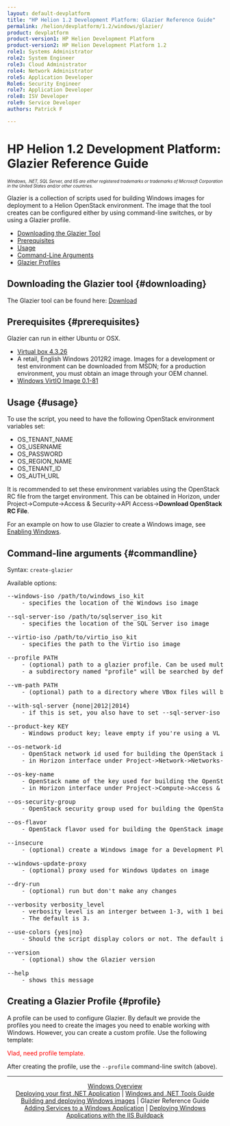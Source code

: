 ```yaml
---
layout: default-devplatform
title: "HP Helion 1.2 Development Platform: Glazier Reference Guide"
permalink: /helion/devplatform/1.2/windows/glazier/
product: devplatform
product-version1: HP Helion Development Platform
product-version2: HP Helion Development Platform 1.2
role1: Systems Administrator 
role2: System Engineer
role3: Cloud Administrator
role4: Network Administrator
role5: Application Developer
Role6: Security Engineer
role7: Application Developer 
role8: ISV Developer
role9: Service Developer
authors: Patrick F

---
```

<!--UNDER REVISION-->

# HP Helion 1.2 Development Platform: Glazier Reference Guide

<span style="font-size:70%">*Windows, .NET, SQL Server, and IIS are either registered trademarks or trademarks of Microsoft Corporation in the United States and/or other countries.*</span>

Glazier is a collection of scripts used for building Windows images for deployment to a Helion OpenStack environment. The image that the tool creates can be configured either by using command-line switches, or by using a Glazier profile.

* [Downloading the Glazier Tool](#downloading)
* [Prerequisites](#prerequisites)
* [Usage](#usage)
* [Command-Line Arguments](#commandline)
* [Glazier Profiles](#profile)

## Downloading the Glazier tool {#downloading}

The Glazier tool can be found here: <a href="https://drive.google.com/a/hp.com/folderviewid=0By3HV5Aek7gYfjg3TUVGT1RxeGhhZTBvN2JBR3Y4UWZZWXkycEprUGhSc0J3a19XcHJaTXM&usp=sharing">Download</a>

## Prerequisites {#prerequisites}

Glazier can run in either Ubuntu or OSX.

* <a href="http://download.virtualbox.org/virtualbox/4.3.26/VirtualBox-4.3.26-98988-OSX.dmg">Virtual box 4.3.26</a>
* A retail, English Windows 2012R2 image. Images for a development or test environment can be downloaded from MSDN; for a production environment, you must obtain an image through your OEM channel.
* <a href="http://alt.fedoraproject.org/pub/alt/virtio-win/stable/virtio-win-0.1-81.iso">Windows VirtIO Image 0.1-81</a>

## Usage {#usage}

To use the script, you need to have the following OpenStack environment variables set:

* OS\_TENANT\_NAME
* OS\_USERNAME
* OS\_PASSWORD
* OS\_REGION\_NAME
* OS\_TENANT\_ID
* OS\_AUTH\_URL

It is recommended to set these environment variables using the OpenStack RC file from the target environment. This can be obtained in Horizon, under Project-&gt;Compute-&gt;Access & Security-&gt;API Access-&gt;**Download OpenStack RC File**.



For an example on how to use Glazier to create a Windows image, see <a href="/helion/devplatform/1.2/windows/enabling_windows">Enabling Windows</a>.

## Command-line arguments {#commandline}

Syntax: <code>create-glazier</code>

Available options:

<pre>
--windows-iso /path/to/windows_iso_kit      
    - specifies the location of the Windows iso image

--sql-server-iso /path/to/sqlserver_iso_kit 
    - specifies the location of the SQL Server iso image

--virtio-iso /path/to/virtio_iso_kit        
    - specifies the path to the Virtio iso image

--profile PATH                              
    - (optional) path to a glazier profile. Can be used multiple times. If not supplied, 
    - a subdirectory named "profile" will be searched by default, and all profiles found will be used. <span style="color:red">Is this accurate?</span>

--vm-path PATH                              
    - (optional) path to a directory where VBox files will be saved. The default is ~/.glazier

--with-sql-server {none|2012|2014}      
    - if this is set, you also have to set --sql-server-iso

--product-key KEY               
    - Windows product key; leave empty if you're using a VL Windows iso with a KMS server

--os-network-id
    - OpenStack network id used for building the OpenStack image. Can be found 
    - in Horizon interface under Project-&gt;Network-&gt;Networks-&gt;(network name)-&gt;ID

--os-key-name
    - OpenStack name of the key used for building the OpenStack image. Can be found
    - in Horizon interface under Project-&gt;Compute-&gt;Access & Security-&gt;Key Pairs

--os-security-group
    - OpenStack security group used for building the OpenStack image
 
--os-flavor
    - OpenStack flavor used for building the OpenStack image. Example: standard.medium

--insecure
	- (optional) create a Windows image for a Development Platform installation that doesn't have an HTTPS certificate

--windows-update-proxy
	- (optional) proxy used for Windows Updates on image
  
--dry-run                   
    - (optional) run but don't make any changes

--verbosity verbosity_level         
    - verbosity level is an interger between 1-3, with 1 being the least verbose and 3 being the most verbose. 
    - The default is 3.

--use-colors {yes|no}               
    - Should the script display colors or not. The default is yes.

--version
	- (optional) show the Glazier version

--help                      
    - shows this message
</pre>

## Creating a Glazier Profile {#profile}

A profile can be used to configure Glazier. By default we provide the profiles you need to create the images you need to enable working with Windows. However, you can create a custom profile. Use the following template:

<span style="color:red">Vlad, need profile template.</span>

After creating the profile, use the <code>--profile</code> command-line switch (above).

---

<div align="center"><a href="/helion/devplatform/1.2/windows/">Windows Overview</a> </div>
<div align="center"> <a href="/helion/devplatform/1.2/windows/deployingnet/">Deploying your first .NET Application</a> | <a href="/helion/devplatform/1.2/windows/tools_guide/">Windows and .NET Tools Guide</a> </div>
<div align="center"> <a href="/helion/devplatform/1.2/windows/building_windows/">Building and deploying Windows images</a> | Glazier Reference Guide</div>
<div align="center"><a href="/helion/devplatform/1.2/windows/adding_services/">Adding Services to a Windows Application</a> | <a href="/helion/devplatform/1.2/windows/buildpack/">Deploying Windows Applications with the IIS Buildpack</a></div>